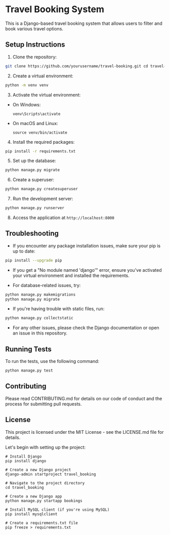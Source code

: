 # Travel Booking System

This is a Django-based travel booking system that allows users to filter and book various travel options.

## Setup Instructions

1. Clone the repository:

```bash
git clone https://github.com/yourusername/travel-booking.git cd travel-booking
```


2. Create a virtual environment:

```bash
python -m venv venv
```


3. Activate the virtual environment:
- On Windows:
  ```
  venv\Scripts\activate
  ```
- On macOS and Linux:
  ```
  source venv/bin/activate
  ```

4. Install the required packages:
```bash
pip install -r requirements.txt
```


5. Set up the database:
```bash
python manage.py migrate
```

6. Create a superuser:
```bash
python manage.py createsuperuser
```


7. Run the development server:
```bash
python manage.py runserver
```


8. Access the application at `http://localhost:8000`

## Troubleshooting

- If you encounter any package installation issues, make sure your pip is up to date:
```bash
pip install --upgrade pip
```


- If you get a "No module named 'django'" error, ensure you've activated your virtual environment and installed the requirements.

- For database-related issues, try:
```bash
python manage.py makemigrations
python manage.py migrate
```


- If you're having trouble with static files, run:
```bash
python manage.py collectstatic
```


- For any other issues, please check the Django documentation or open an issue in this repository.

## Running Tests

To run the tests, use the following command:
```bash
python manage.py test
```


## Contributing

Please read CONTRIBUTING.md for details on our code of conduct and the process for submitting pull requests.

## License

This project is licensed under the MIT License - see the LICENSE.md file for details.


Let's begin with setting up the project:
```npm
# Install Django
pip install django

# Create a new Django project
django-admin startproject travel_booking

# Navigate to the project directory
cd travel_booking

# Create a new Django app
python manage.py startapp bookings

# Install MySQL client (if you're using MySQL)
pip install mysqlclient

# Create a requirements.txt file
pip freeze > requirements.txt
``` 